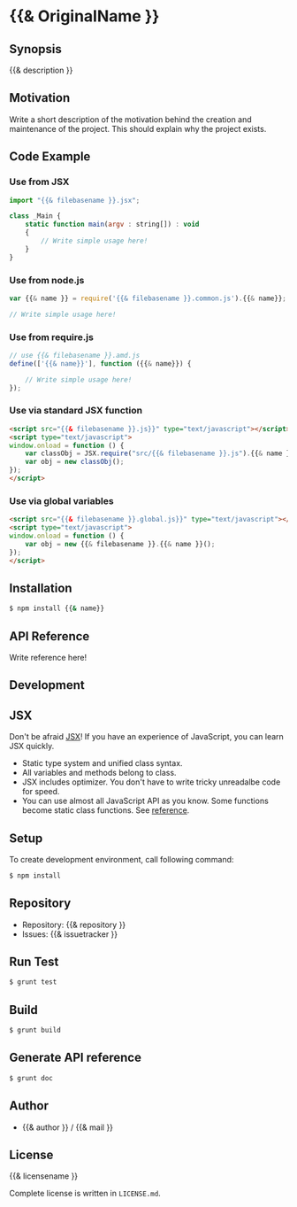 {{& OriginalName }}
===========================================

Synopsis
---------------

{{& description }}

Motivation
---------------

Write a short description of the motivation behind the creation and maintenance of the project.
This should explain why the project exists.

Code Example
---------------

### Use from JSX

```js
import "{{& filebasename }}.jsx";

class _Main {
    static function main(argv : string[]) : void
    {
        // Write simple usage here!
    }
}
```

### Use from node.js

```js
var {{& name }} = require('{{& filebasename }}.common.js').{{& name}};

// Write simple usage here!
```

### Use from require.js

```js
// use {{& filebasename }}.amd.js
define(['{{& name}}'], function ({{& name}}) {

    // Write simple usage here!
});
```

### Use via standard JSX function

```html
<script src="{{& filebasename }}.js}}" type="text/javascript"></script>
<script type="text/javascript">
window.onload = function () {
    var classObj = JSX.require("src/{{& filebasename }}.js").{{& name }};
    var obj = new classObj();
});
</script>
```

### Use via global variables

```html
<script src="{{& filebasename }}.global.js}}" type="text/javascript"></script>
<script type="text/javascript">
window.onload = function () {
    var obj = new {{& filebasename }}.{{& name }}();
});
</script>
```

Installation
---------------

```sh
$ npm install {{& name}}
```

API Reference
------------------

Write reference here!

Development
-------------

## JSX

Don't be afraid [JSX](http://jsx.github.io)! If you have an experience of JavaScript, you can learn JSX
quickly.

* Static type system and unified class syntax.
* All variables and methods belong to class.
* JSX includes optimizer. You don't have to write tricky unreadalbe code for speed.
* You can use almost all JavaScript API as you know. Some functions become static class functions. See [reference](http://jsx.github.io/doc/stdlibref.html).

## Setup

To create development environment, call following command:

```sh
$ npm install
```

## Repository

* Repository: {{& repository }}
* Issues: {{& issuetracker }}

## Run Test

```sh
$ grunt test
```

## Build

```sh
$ grunt build
```

## Generate API reference

```sh
$ grunt doc
```

Author
---------

* {{& author }} / {{& mail }}

License
------------

{{& licensename }}

Complete license is written in `LICENSE.md`.
